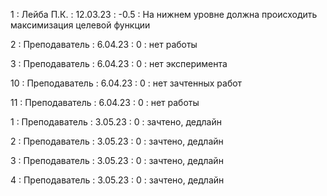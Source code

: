 1 : Лейба П.К. : 12.03.23 : -0.5 : На нижнем уровне должна происходить максимизация целевой функции

2 : Преподаватель : 6.04.23 : 0 : нет работы

3 : Преподаватель : 6.04.23 : 0 : нет эксперимента

10 : Преподаватель : 6.04.23 : 0 : нет зачтенных работ

11 : Преподаватель : 6.04.23 : 0 : нет работы

1 : Преподаватель : 3.05.23 : 0 : зачтено, дедлайн

2 : Преподаватель : 3.05.23 : 0 : зачтено, дедлайн

3 : Преподаватель : 3.05.23 : 0 : зачтено, дедлайн

4 : Преподаватель : 3.05.23 : 0 : зачтено, дедлайн
